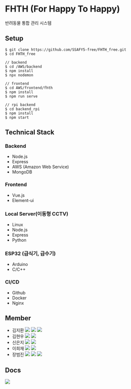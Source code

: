 # FHTH (For Happy To Happy)
반려동물 통합 관리 시스템


## Setup
```
$ git clone https://github.com/SSAFY5-free/FHTH_free.git
$ cd FHTH_free

// backend
$ cd /AWS/backend
$ npm install
$ npx nodemon

// frontend
$ cd AWS/frontend/fhth
$ npm install
$ npm run serve

// rpi backend 
$ cd backend_rpi
$ npm install
$ npm start
```

## Technical Stack
### Backend
- Node.js
- Express
- AWS (Amazon Web Service)
- MongoDB

### Frontend
- Vue.js
- Element-ui

### Local Server(이동형 CCTV)
- Linux
- Node.js
- Express
- Python

### ESP32 (급식기, 급수기)
- Arduino
- C/C++

### CI/CD
- Github
- Docker
- Nginx


## Member
- 김지환 <img src="https://img.shields.io/badge/-BE-brightgreen"> <img src="https://img.shields.io/badge/-FE-orange"> <a href="mailto:bure5kzam.gmail.com" target="_blank"><img src="https://img.shields.io/badge/Email-EA4335?style=flat-square&logo=gmail&logoColor=white"/></a>
- 김현우 <img src="https://img.shields.io/badge/-EM-lightgrey"> <a href="mailto:ssej0221@gmail.com" target="_blank"><img src="https://img.shields.io/badge/Email-EA4335?style=flat-square&logo=gmail&logoColor=white"/></a>
- 신은지 <img src="https://img.shields.io/badge/-EM-lightgrey"> <a href="mailto:ssej0221@gmail.com" target="_blank"><img src="https://img.shields.io/badge/Email-EA4335?style=flat-square&logo=gmail&logoColor=white"/></a>
- 이희재 <img src="https://img.shields.io/badge/-EM-lightgrey">  <a href="mailto:ssej0221@gmail.com" target="_blank"><img src="https://img.shields.io/badge/Email-EA4335?style=flat-square&logo=gmail&logoColor=white"/></a>
- 장범진 <img src="https://img.shields.io/badge/-BE-brightgreen"> <img src="https://img.shields.io/badge/-LS-blue">  <a href="mailto:wony5248@gmail.com" target="_blank"><img src="https://img.shields.io/badge/Email-EA4335?style=flat-square&logo=gmail&logoColor=white"/></a>

## Docs
<a href="https://docs.google.com/document/d/1xqy321uU2ttPre2sWIUGsBPwnsdbCFoakWDbejdvc-o/edit" target="_blank"><img src="https://img.shields.io/badge/Project Docs-2B579A?style=flat-square&logo=microsoftword&logoColor=white"/></a>
